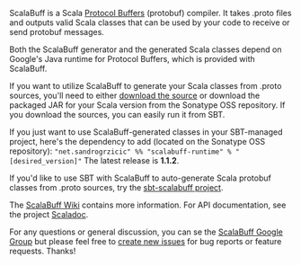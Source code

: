 ScalaBuff is a Scala [Protocol Buffers](https://developers.google.com/protocol-buffers/docs/overview) (protobuf) compiler. It takes .proto files and outputs valid Scala classes that can be used by your code to receive or send protobuf messages.

Both the ScalaBuff generator and the generated Scala classes depend on Google's Java runtime for Protocol Buffers, which is provided with ScalaBuff.

If you want to utilize ScalaBuff to generate your Scala classes from .proto sources, you'll need to either [download the source](https://github.com/SandroGrzicic/ScalaBuff/archive/master.zip) or download the packaged JAR for your Scala version from the Sonatype OSS repository. If you download the sources, you can easily run it from SBT.

If you just want to use ScalaBuff-generated classes in your SBT-managed project, here's the dependency to add (located on the Sonatype OSS repository): `"net.sandrogrzicic" %% "scalabuff-runtime" % "[desired_version]"`
The latest release is **1.1.2**.

If you'd like to use SBT with ScalaBuff to auto-generate Scala protobuf classes from .proto sources, try the [sbt-scalabuff project](https://github.com/sbt/sbt-scalabuff).

The [ScalaBuff Wiki](https://github.com/SandroGrzicic/ScalaBuff/wiki) contains more information. For API documentation, see the project [Scaladoc](http://sandrogrzicic.github.com/ScalaBuff/doc/).

For any questions or general discussion, you can se the [ScalaBuff Google Group](https://groups.google.com/forum/#!forum/scalabuff) but please feel free to [create new issues](https://github.com/SandroGrzicic/ScalaBuff/issues/new) for bug reports or feature requests. Thanks!


